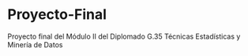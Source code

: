 # Proyecto-Final
Proyecto final del Módulo II del Diplomado G.35 Técnicas Estadísticas y Minería de Datos
